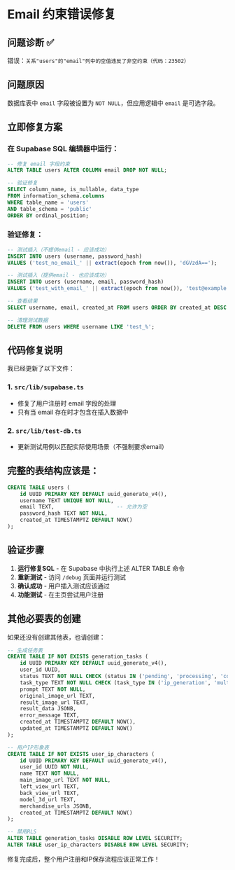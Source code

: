 # Email 约束错误修复

## 问题诊断 ✅
错误：`关系"users"的"email"列中的空值违反了非空约束（代码：23502）`

## 问题原因
数据库表中 `email` 字段被设置为 `NOT NULL`，但应用逻辑中 `email` 是可选字段。

## 立即修复方案

### 在 Supabase SQL 编辑器中运行：

```sql
-- 修复 email 字段约束
ALTER TABLE users ALTER COLUMN email DROP NOT NULL;

-- 验证修复
SELECT column_name, is_nullable, data_type 
FROM information_schema.columns 
WHERE table_name = 'users' 
AND table_schema = 'public'
ORDER BY ordinal_position;
```

### 验证修复：

```sql
-- 测试插入（不提供email - 应该成功）
INSERT INTO users (username, password_hash) 
VALUES ('test_no_email_' || extract(epoch from now()), 'dGVzdA==');

-- 测试插入（提供email - 也应该成功）
INSERT INTO users (username, email, password_hash) 
VALUES ('test_with_email_' || extract(epoch from now()), 'test@example.com', 'dGVzdA==');

-- 查看结果
SELECT username, email, created_at FROM users ORDER BY created_at DESC LIMIT 3;

-- 清理测试数据
DELETE FROM users WHERE username LIKE 'test_%';
```

## 代码修复说明

我已经更新了以下文件：

### 1. `src/lib/supabase.ts`
- 修复了用户注册时 email 字段的处理
- 只有当 email 存在时才包含在插入数据中

### 2. `src/lib/test-db.ts` 
- 更新测试用例以匹配实际使用场景（不强制要求email）

## 完整的表结构应该是：

```sql
CREATE TABLE users (
    id UUID PRIMARY KEY DEFAULT uuid_generate_v4(),
    username TEXT UNIQUE NOT NULL,
    email TEXT,                    -- 允许为空
    password_hash TEXT NOT NULL,
    created_at TIMESTAMPTZ DEFAULT NOW()
);
```

## 验证步骤

1. **运行修复SQL** - 在 Supabase 中执行上述 ALTER TABLE 命令
2. **重新测试** - 访问 `/debug` 页面并运行测试
3. **确认成功** - 用户插入测试应该通过
4. **功能测试** - 在主页尝试用户注册

## 其他必要表的创建

如果还没有创建其他表，也请创建：

```sql
-- 生成任务表
CREATE TABLE IF NOT EXISTS generation_tasks (
    id UUID PRIMARY KEY DEFAULT uuid_generate_v4(),
    user_id UUID,
    status TEXT NOT NULL CHECK (status IN ('pending', 'processing', 'completed', 'failed')),
    task_type TEXT NOT NULL CHECK (task_type IN ('ip_generation', 'multi_view', '3d_model', 'merchandise')),
    prompt TEXT NOT NULL,
    original_image_url TEXT,
    result_image_url TEXT,
    result_data JSONB,
    error_message TEXT,
    created_at TIMESTAMPTZ DEFAULT NOW(),
    updated_at TIMESTAMPTZ DEFAULT NOW()
);

-- 用户IP形象表
CREATE TABLE IF NOT EXISTS user_ip_characters (
    id UUID PRIMARY KEY DEFAULT uuid_generate_v4(),
    user_id UUID NOT NULL,
    name TEXT NOT NULL,
    main_image_url TEXT NOT NULL,
    left_view_url TEXT,
    back_view_url TEXT,
    model_3d_url TEXT,
    merchandise_urls JSONB,
    created_at TIMESTAMPTZ DEFAULT NOW()
);

-- 禁用RLS
ALTER TABLE generation_tasks DISABLE ROW LEVEL SECURITY;
ALTER TABLE user_ip_characters DISABLE ROW LEVEL SECURITY;
```

修复完成后，整个用户注册和IP保存流程应该正常工作！